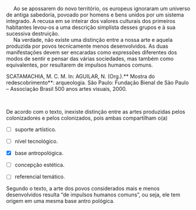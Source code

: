 

     Ao se apossarem do novo território, os europeus ignoraram um universo de antiga sabedoria, povoado por homens e bens unidos por um sistema integrado. A recusa em se inteirar dos valores culturais dos primeiros habitantes levou-os a uma descrição simplista desses grupos e à sua sucessiva destruição.\
     Na verdade, não existe uma distinção entre a nossa arte e aquela produzida por povos tecnicamente menos desenvolvidos. As duas manifestações devem ser encaradas como expressões diferentes dos modos de sentir e pensar das várias sociedades, mas também como equivalentes, por resultarem de impulsos humanos comuns.

SCATAMACHIA, M. C. M. In: AGUILAR, N. (Org.).** Mostra do redescobrimento**: arqueologia. São Paulo: Fundação Bienal de São Paulo – Associação Brasil 500 anos artes visuais, 2000.

 

De acordo com o texto, inexiste distinção entre as artes produzidas pelos colonizadores e pelos colonizados, pois ambas compartilham o(a)



- [ ] suporte artístico.
- [ ] nível tecnológico.
- [x] base antropológica.
- [ ] concepção estética.
- [ ] referencial temático.


Segundo o texto, a arte dos povos considerados mais e menos desenvolvidos resulta “de impulsos humanos comuns”, ou seja, ele tem origem em uma mesma base antro pológica.

        